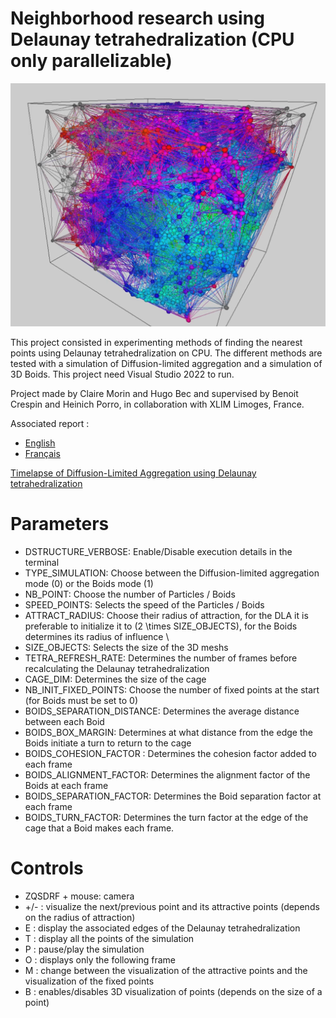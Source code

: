 # Neighborhood research using Delaunay tetrahedralization (CPU only parallelizable)

![3D Vizualizer](tetra_aggregation_title.png)

This project consisted in experimenting methods of finding the nearest points using Delaunay tetrahedralization on CPU. 
The different methods are tested with a simulation of Diffusion-limited aggregation and a simulation of 3D Boids. 
This project need Visual Studio 2022 to run.

Project made by Claire Morin and Hugo Bec and supervised by Benoit Crespin and Heinich Porro, in collaboration with XLIM Limoges, France.



Associated report :
- [English](Report_-_Neighborhood_research_using_Delaunay_Tetrahedralization.pdf)
- [Français](Rapport_-_Recherche_de_voisin_par_Tetraédralisation_de_Delaunay.pdf)

[Timelapse of Diffusion-Limited Aggregation using Delaunay tetrahedralization](https://youtu.be/InnPdTIYHTY)

# Parameters
- DSTRUCTURE_VERBOSE: Enable/Disable execution details in the terminal
- TYPE_SIMULATION: Choose between the Diffusion-limited aggregation mode (0) or the Boids mode (1)
- NB_POINT: Choose the number of Particles / Boids
- SPEED_POINTS: Selects the speed of the Particles / Boids
- ATTRACT_RADIUS: Choose their radius of attraction, for the DLA it is preferable to initialize it to \(2 \times SIZE\_OBJECTS\), for the Boids determines its radius of influence \\
- SIZE_OBJECTS: Selects the size of the 3D meshs
- TETRA_REFRESH_RATE: Determines the number of frames before recalculating the Delaunay tetrahedralization
- CAGE_DIM: Determines the size of the cage
- NB_INIT_FIXED_POINTS: Choose the number of fixed points at the start (for Boids must be set to 0)
- BOIDS_SEPARATION_DISTANCE: Determines the average distance between each Boid
- BOIDS_BOX_MARGIN: Determines at what distance from the edge the Boids initiate a turn to return to the cage
- BOIDS_COHESION_FACTOR : Determines the cohesion factor added to each frame
- BOIDS_ALIGNMENT_FACTOR: Determines the alignment factor of the Boids at each frame
- BOIDS_SEPARATION_FACTOR: Determines the Boid separation factor at each frame
- BOIDS_TURN_FACTOR: Determines the turn factor at the edge of the cage that a Boid makes each frame.

# Controls

 - ZQSDRF + mouse: camera
 - +/- : visualize the next/previous point and its attractive points (depends on the radius of attraction)
 - E : display the associated edges of the Delaunay tetrahedralization
 - T : display all the points of the simulation
 - P : pause/play the simulation
 - O : displays only the following frame
 - M : change between the visualization of the attractive points and the visualization of the fixed points
 - B : enables/disables 3D visualization of points (depends on the size of a point)
